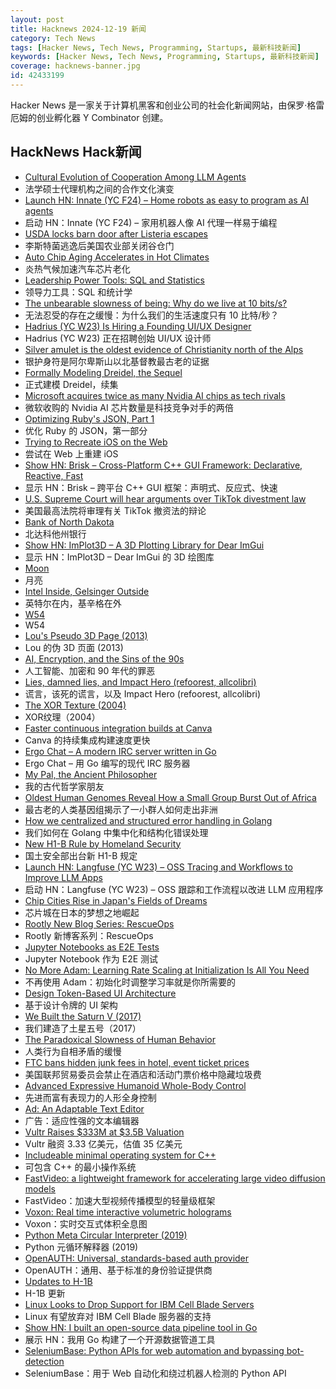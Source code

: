```yaml
---
layout: post
title: Hacknews 2024-12-19 新闻
category: Tech News
tags: [Hacker News, Tech News, Programming, Startups, 最新科技新闻]
keywords: [Hacker News, Tech News, Programming, Startups, 最新科技新闻]
coverage: hacknews-banner.jpg
id: 42433199
---
```


Hacker News 是一家关于计算机黑客和创业公司的社会化新闻网站，由保罗·格雷厄姆的创业孵化器 Y Combinator 创建。

## HackNews Hack新闻

- [Cultural Evolution of Cooperation Among LLM Agents](https://arxiv.org/abs/2412.10270)
- 法学硕士代理机构之间的合作文化演变
- [Launch HN: Innate (YC F24) – Home robots as easy to program as AI agents]()
- 启动 HN：Innate (YC F24) – 家用机器人像 AI 代理一样易于编程
- [USDA locks barn door after Listeria escapes](https://efoodalert.com/2024/12/17/usda-locks-barn-door-after-listeria-escapes/)
- 李斯特菌逃逸后美国农业部关闭谷仓门
- [Auto Chip Aging Accelerates in Hot Climates](https://semiengineering.com/auto-chip-aging-accelerates-in-hot-climates/)
- 炎热气候加速汽车芯片老化
- [Leadership Power Tools: SQL and Statistics](https://matt.blwt.io/post/leadership-power-tools-sql-and-statistics/)
- 领导力工具：SQL 和统计学
- [The unbearable slowness of being: Why do we live at 10 bits/s?](https://www.cell.com/neuron/abstract/S0896-6273(24)00808-0?_returnURL=https%3A%2F%2Flinkinghub.elsevier.com%2Fretrieve%2Fpii%2FS0896627324008080%3Fshowall%3Dtrue)
- 无法忍受的存在之缓慢：为什么我们的生活速度只有 10 比特/秒？
- [Hadrius (YC W23) Is Hiring a Founding UI/UX Designer](https://www.ycombinator.com/companies/hadrius/jobs/ObynDF9-founding-ui-ux-designer)
- Hadrius (YC W23) 正在招聘创始 UI/UX 设计师
- [Silver amulet is the oldest evidence of Christianity north of the Alps](https://archaeologymag.com/2024/12/oldest-evidence-of-christianity-north-of-the-alps/)
- 银护身符是阿尔卑斯山以北基督教最古老的证据
- [Formally Modeling Dreidel, the Sequel](https://buttondown.com/hillelwayne/archive/formally-modeling-dreidel-the-sequel/)
- 正式建模 Dreidel，续集
- [Microsoft acquires twice as many Nvidia AI chips as tech rivals](https://www.ft.com/content/e85e43d1-5ce4-4531-94f1-9e9c1c5b4ff1)
- 微软收购的 Nvidia AI 芯片数量是科技竞争对手的两倍
- [Optimizing Ruby's JSON, Part 1](https://byroot.github.io/ruby/json/2024/12/15/optimizing-ruby-json-part-1.html)
- 优化 Ruby 的 JSON，第一部分
- [Trying to Recreate iOS on the Web](https://homescreen.app/)
- 尝试在 Web 上重建 iOS
- [Show HN: Brisk – Cross-Platform C++ GUI Framework: Declarative, Reactive, Fast](https://github.com/brisklib/brisk)
- 显示 HN：Brisk – 跨平台 C++ GUI 框架：声明式、反应式、快速
- [U.S. Supreme Court will hear arguments over TikTok divestment law](https://www.cnbc.com/2024/12/18/tiktok-ban-supreme-court-will-hear-arguments.html)
- 美国最高法院将审理有关 TikTok 撤资法的辩论
- [Bank of North Dakota](https://en.wikipedia.org/wiki/Bank_of_North_Dakota)
- 北达科他州银行
- [Show HN: ImPlot3D – A 3D Plotting Library for Dear ImGui](https://github.com/brenocq/implot3d)
- 显示 HN：ImPlot3D – Dear ImGui 的 3D 绘图库
- [Moon](https://ciechanow.ski/moon/)
- 月亮
- [Intel Inside, Gelsinger Outside](https://spyglass.org/intel-outside-gelsinger/)
- 英特尔在内，基辛格在外
- [W54](https://en.wikipedia.org/wiki/W54)
- W54
- [Lou's Pseudo 3D Page (2013)](http://www.extentofthejam.com/pseudo/)
- Lou 的伪 3D 页面 (2013)
- [AI, Encryption, and the Sins of the 90s](https://www.ndss-symposium.org/ndss2024/keynote-meredith-whittaker/)
- 人工智能、加密和 90 年代的罪恶
- [Lies, damned lies, and Impact Hero (refoorest, allcolibri)](https://palant.info/2024/10/01/lies-damned-lies-and-impact-hero-refoorest-allcolibri/)
- 谎言，该死的谎言，以及 Impact Hero (refoorest, allcolibri)
- [The XOR Texture (2004)](https://lodev.org/cgtutor/xortexture.html)
- XOR纹理（2004）
- [Faster continuous integration builds at Canva](https://www.canva.dev/blog/engineering/faster-ci-builds-at-canva/)
- Canva 的持续集成构建速度更快
- [Ergo Chat – A modern IRC server written in Go](https://github.com/ergochat/ergo)
- Ergo Chat – 用 Go 编写的现代 IRC 服务器
- [My Pal, the Ancient Philosopher](https://nautil.us/meet-my-pal-the-ancient-philosopher-1169561/)
- 我的古代哲学家朋友
- [Oldest Human Genomes Reveal How a Small Group Burst Out of Africa](https://www.nytimes.com/2024/12/12/science/oldest-human-genomes-lrj-neanderthals.html)
- 最古老的人类基因组揭示了一小群人如何走出非洲
- [How we centralized and structured error handling in Golang](https://olivernguyen.io/w/namespace.error/)
- 我们如何在 Golang 中集中化和结构化错误处理
- [New H1-B Rule by Homeland Security](https://twitter.com/FedericoNoemie/status/1869381822637133842)
- 国土安全部出台新 H1-B 规定
- [Launch HN: Langfuse (YC W23) – OSS Tracing and Workflows to Improve LLM Apps](https://github.com/langfuse/langfuse)
- 启动 HN：Langfuse (YC W23) – OSS 跟踪和工作流程以改进 LLM 应用程序
- [Chip Cities Rise in Japan's Fields of Dreams](https://www.bloomberg.com/opinion/features/2024-12-11/chip-cities-rise-in-japan-s-fields-of-dreams)
- 芯片城在日本的梦想之地崛起
- [Rootly New Blog Series: RescueOps](https://rootly.com/blog/new-blog-series-rescueops)
- Rootly 新博客系列：RescueOps
- [Jupyter Notebooks as E2E Tests](https://rakhim.exotext.com/jupyter-notebooks-as-e2e-tests)
- Jupyter Notebook 作为 E2E 测试
- [No More Adam: Learning Rate Scaling at Initialization Is All You Need](https://arxiv.org/abs/2412.11768)
- 不再使用 Adam：初始化时调整学习率就是你所需要的
- [Design Token-Based UI Architecture](https://martinfowler.com/articles/design-token-based-ui-architecture.html)
- 基于设计令牌的 UI 架构
- [We Built the Saturn V (2017)](https://www.smithsonianmag.com/air-space-magazine/we-built-saturn-v-180964759/)
- 我们建造了土星五号（2017）
- [The Paradoxical Slowness of Human Behavior](https://www.caltech.edu/about/news/thinking-slowly-the-paradoxical-slowness-of-human-behavior)
- 人类行为自相矛盾的缓慢
- [FTC bans hidden junk fees in hotel, event ticket prices](https://www.cnbc.com/2024/12/17/ftc-bans-hidden-junk-fees-in-hotel-event-ticket-prices-.html)
- 美国联邦贸易委员会禁止在酒店和活动门票价格中隐藏垃圾费
- [Advanced Expressive Humanoid Whole-Body Control](https://exbody2.github.io/)
- 先进而富有表现力的人形全身控制
- [Ad: An Adaptable Text Editor](https://github.com/sminez/ad)
- 广告：适应性强的文本编辑器
- [Vultr Raises $333M at $3.5B Valuation](https://www.wsj.com/articles/cloud-ai-startup-vultr-raises-333-million-at-3-5-billion-valuation-7f35f1a9)
- Vultr 融资 3.33 亿美元，估值 35 亿美元
- [Includeable minimal operating system for C++](https://www.includeos.org/)
- 可包含 C++ 的最小操作系统
- [FastVideo: a lightweight framework for accelerating large video diffusion models](https://github.com/hao-ai-lab/FastVideo)
- FastVideo：加速大型视频传播模型的轻量级框架
- [Voxon: Real time interactive volumetric holograms](https://www.voxon.co)
- Voxon：实时交互式体积全息图
- [Python Meta Circular Interpreter (2019)](https://rahul.gopinath.org/post/2019/12/07/python-mci/)
- Python 元循环解释器 (2019)
- [OpenAUTH: Universal, standards-based auth provider](https://openauth.js.org/)
- OpenAUTH：通用、基于标准的身份验证提供商
- [Updates to H-1B](https://www.uscis.gov/newsroom/news-releases/dhs-strengthens-h-1b-program-allowing-us-employers-to-more-quickly-fill-critical-jobs)
- H-1B 更新
- [Linux Looks to Drop Support for IBM Cell Blade Servers](https://www.phoronix.com/news/Patches-Drop-IBM-Cell-Blades)
- Linux 有望放弃对 IBM Cell Blade 服务器的支持
- [Show HN: I built an open-source data pipeline tool in Go](https://github.com/bruin-data/bruin)
- 展示 HN：我用 Go 构建了一个开源数据管道工具
- [SeleniumBase: Python APIs for web automation and bypassing bot-detection](https://github.com/seleniumbase/SeleniumBase)
- SeleniumBase：用于 Web 自动化和绕过机器人检测的 Python API

